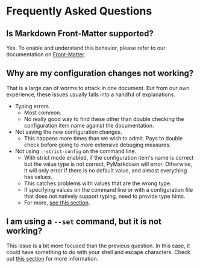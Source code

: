 # Frequently Asked Questions

## Is Markdown Front-Matter supported?

Yes.  To enable and understand this behavior, please refer to our
documentation on [Front-Matter](./extensions/front-matter.md).

## Why are my configuration changes not working?

That is a large can of worms to attack in one document.  But from our own experience,
these issues usually falls into a handful of explanations.

- Typing errors.
    - Most common.
    - No really good way to find these other than double checking the configuration
      item name against the documentation.
- Not saving the new configuration changes.
    - This happens more times than we wish to admit.  Pays to double check before
      going to more extensive debuging measures.
- Not using `--strict-config` on the command line.
    - With strict mode enabled, if the configuration item's name is correct but the
      value type is not correct, PyMarkdown will error.  Otherwise, it will only
      error if there is no default value, and almost everything has values.
    - This catches problems with values that are the wrong type.
    - If specifying values on the command line or with a configuration file that
      does not natively support typing, need to provide type hints.
    - For more, [see this section](https://application-properties.readthedocs.io/en/latest/command-line/#configuration-item-types).

## I am using a `--set` command, but it is not working?

This issue is a bit more focused than the previous question. In this case,
it could have something to do with your shell and escape characters.
Check out [this section](https://application-properties.readthedocs.io/en/latest/command-line/#configuration-item-types)
for more information.
